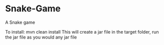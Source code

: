 # Snake-Game
A Snake game

To install: mvn clean install
This will create a jar file in the target folder, run the jar file as you would any jar file
